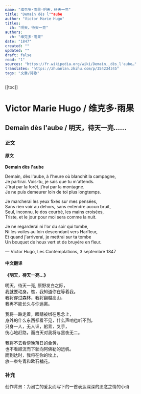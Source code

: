 ```yaml
---
name: "维克多·雨果-明天，待天一亮"
title: "Demain dès l""aube
author: "Victor Marie Hugo"
titles:
  zh: "明天，待天一亮"
authors:
  zh: "维克多·雨果"
date: "1847"
created: ""
updated: ""
draft: false
read: "1"
sources: "https://fr.wikipedia.org/wiki/Demain,_dès_l'aube…"
translates: "https://zhuanlan.zhihu.com/p/354234345"
tags: "文章/诗歌"
---
```


[[toc]]

# Victor Marie Hugo / 维克多·雨果

## Demain dès l'aube / 明天，待天一亮……

### 正文

<!-- tabs:start -->

#### **原文**

**Demain dès l'aube**

Demain, dès l'aube, à l'heure où blanchit la campagne,  
Je partirai. Vois-tu, je sais que tu m'attends.  
J'irai par la forêt, j'irai par la montagne.  
Je ne puis demeurer loin de toi plus longtemps.  

Je marcherai les yeux fixés sur mes pensées,  
Sans rien voir au dehors, sans entendre aucun bruit,  
Seul, inconnu, le dos courbé, les mains croisées,  
Triste, et le jour pour moi sera comme la nuit.  

Je ne regarderai ni l'or du soir qui tombe,  
Ni les voiles au loin descendant vers Harfleur,  
Et quand j'arriverai, je mettrai sur ta tombe  
Un bouquet de houx vert et de bruyère en fleur.  

— Victor Hugo, Les Contemplations, 3 septembre 1847

#### **中文翻译**

**《明天，待天一亮…》**

明天，待天一亮, 原野发白之际，  
我就要动身。瞧，我知道你在等着我。  
我将穿过森林，我将翻越高山，  
我再不能长久与你远离。  

我将一路走着，眼睛被绑在思念上，  
身外的什么东西都看不见，什么声响也听不到。  
只身一人，无人识，躬背，叉手，  
伤心地赶路，而白天对我将与黑夜无二。  

我将不去看傍晚落日的金黄，  
也不看顺流而下驶向阿佛勒的远帆。  
而到达时，我将在你的坟上，  
放一束冬青和欧石楠花。  

<!-- tabs:end -->

### 补充

创作背景：为溺亡的爱女而写下的一首表达深深的思念之情的小诗
